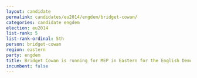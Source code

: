 ```yaml
---
layout: candidate
permalink: candidates/eu2014/engdem/bridget-cowan/
categories: candidate engdem
election: eu2014
list-rank: 5
list-rank-ordinal: 5th
person: bridget-cowan
region: eastern
party: engdem
title: Bridget Cowan is running for MEP in Eastern for the English Democrats
incumbent: false
---
```

